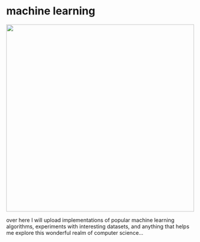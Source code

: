 # machine learning
<img src="https://lh3.googleusercontent.com/sNABvH6jSnBJZb3dy3trzXdW3nVnikthwa_nzPhrlgI0OOJIQosQKdPtUD-Tk7iuS8XKdVLWm9xlJXA2kJ_9eANlFnHRIcMJKp0htd7KOAmtt4ZglpV43zdakZaRJciHuQ5dF_V7Emn8HmKa9AckL8gI-l8APHQn83cVgA825_6OCt_E7O3GulzltKo1iGzdT3vYDK4eHXnebnoV9bqPR72tGrLRhBfjhVGzzDmOuOep4nrlhRuPA0_rA1M35Ptl1XM1wMKNBQpuXaeQbwyJpHXpkn1XhsUAAtr_gos8uPoUd4baioHUjHDKc3L4srZ7XZgrvuTuVOAvlI-jMPbcULzB3U-OBOENm6hssF42Ml0xesNn6wRdCtl9eGKB-NL10YMF-M7pkVJds3RWAUIwRe6Triaar_GAiwnhSTFNNZc5Ghjsv4NXNoJjovI4S4zi4u0bXrpmAcWoDrljTyGXP-oh1q4t3hDbXzGMruj69BwLiJwgX1hx78-0aY64e15p73LzRHrKDIsoO2MKzWICR6O86hVLIJBtMb8dnG1qva8tOThtKBex_YpRqUrcpRH4J1Q4dIq7qYQGvscHkw1VntksfuhDJzZI5hxj6Tb_5PFwxZjpzXP2S6LhUCad6iKaDRPISuwU7yz35QJUqRdrrKiRPUWYXgkecLCoigY5mPR_7XK_P4A1DSaC=w802-h644-no" width="500">

over here I will upload implementations of popular machine learning algorithms, 
experiments with interesting datasets, and anything that helps me explore this wonderful realm of computer science...
